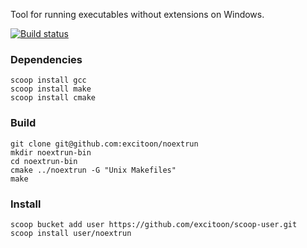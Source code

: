 ﻿Tool for running executables without extensions on Windows.

[![Build status](https://ci.appveyor.com/api/projects/status/wox4u451bcb9ws6a?svg=true)](https://ci.appveyor.com/project/excitoon/noextrun)

### Dependencies

```
scoop install gcc
scoop install make
scoop install cmake
```

### Build

```
git clone git@github.com:excitoon/noextrun
mkdir noextrun-bin
cd noextrun-bin
cmake ../noextrun -G "Unix Makefiles"
make
```

### Install

```
scoop bucket add user https://github.com/excitoon/scoop-user.git
scoop install user/noextrun
```
